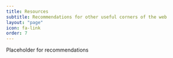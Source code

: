 ```yaml
---
title: Resources
subtitle: Recommendations for other useful corners of the web
layout: "page"
icon: fa-link
order: 7
---
```


Placeholder for recommendations

